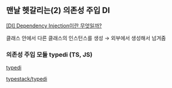 ## 맨날 헷갈리는(2) 의존성 주입 DI

[[DI] Dependency Injection이란 무엇일까?](https://velog.io/@wlsdud2194/what-is-di)

클래스 안에서 다른 클래스의 인스턴스를 생성 → 외부에서 생성해서 넘겨줌

### 의존성 주입 모듈 typedi (TS, JS)

[typedi](https://www.npmjs.com/package/typedi)

[typestack/typedi](https://github.com/typestack/typedi)